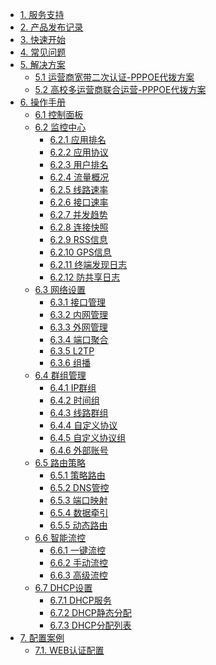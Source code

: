 * [1. 服务支持](pages/support.md)
* [2. 产品发布记录](pages/changelogs.md)
* [3. 快速开始](pages/quickstart.md)
* [4. 常见问题](pages/faqs.md)
* [5. 解决方案](pages/solution/solution.md)
  * [5.1 运营商宽带二次认证-PPPOE代拨方案](pages/solution/isp_pppoe_proxy.md)
  * [5.2 高校多运营商联合运营-PPPOE代拨方案](pages/solution/university_pppoe_proxy.md)
* [6. 操作手册](pages/opt/opt.md)
  * [6.1 控制面板](pages/opt/dashboard.md)
  * [6.2 监控中心](pages/opt/monitor.md)
    * [6.2.1 应用排名](pages/opt/apptop.md)
    * [6.2.2 应用协议](pages/opt/protocol.md)
    * [6.2.3 用户排名](pages/opt/usertop.md)
    * [6.2.4 流量概况]()
    * [6.2.5 线路速率]()
    * [6.2.6 接口速率]()
    * [6.2.7 并发趋势]()
    * [6.2.8 连接快照]()
    * [6.2.9 RSS信息]()
    * [6.2.10 GPS信息]()
    * [6.2.11 终端发现日志]()
    * [6.2.12 防共享日志]()
  * [6.3 网络设置]()
    * [6.3.1 接口管理]()
    * [6.3.2 内网管理]()
    * [6.3.3 外网管理]()
    * [6.3.4 端口聚合]()
    * [6.3.5 L2TP]()
    * [6.3.6 组播]()
  * [6.4 群组管理]()
    * [6.4.1 IP群组]()
    * [6.4.2 时间组]()
    * [6.4.3 线路群组]()
    * [6.4.4 自定义协议]()
    * [6.4.5 自定义协议组]()
    * [6.4.6 外部账号]()
  * [6.5 路由策略]()
    * [6.5.1 策略路由]()
    * [6.5.2 DNS管控]()
    * [6.5.3 端口映射]()
    * [6.5.4 数据牵引]()
    * [6.5.5 动态路由]()
  * [6.6 智能流控]()
    * [6.6.1 一键流控]()
    * [6.6.2 手动流控]()
    * [6.6.3 高级流控]()
  * [6.7 DHCP设置]()
    * [6.7.1 DHCP服务]()
    * [6.7.2 DHCP静态分配]()
    * [6.7.3 DHCP分配列表]()
* [7. 配置案例](pages/simples/simples.md)
  * [7.1. WEB认证配置](pages/simples/web_auth_config.md)


